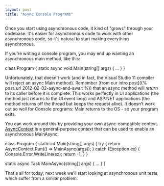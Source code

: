 ```yaml
---
layout: post
title: "Async Console Programs"
---
```

Once you start using asynchronous code, it kind of "grows" through your codebase. It's easier for asynchronous code to work with other asynchronous code, so it's natural to start making everything asynchronous.

If you're writing a console program, you may end up wanting an asynchronous main method, like this:

class Program
{
  static async void Main(string[] args)
  {
    ...
  }
}

Unfortunately, that doesn't work (and in fact, the Visual Studio 11 compiler will reject an async Main method). Remember [from our intro post]({% post_url 2012-02-02-async-and-await %}) that an async method will _return_ to its caller before it is complete. This works perfectly in UI applications (the method just returns to the UI event loop) and ASP.NET applications (the method returns off the thread but keeps the request alive). It doesn't work out so well for Console programs: Main returns to the OS - so your program exits.

You can work around this by providing your own async-compatible context. [AsyncContext](http://nitoasyncex.codeplex.com/wikipage?title=AsyncContext) is a general-purpose context that can be used to enable an asynchronous MainAsync:

class Program
{
  static int Main(string[] args)
  {
    try
    {
      return AsyncContext.Run(() => MainAsync(args));
    }
    catch (Exception ex)
    {
      Console.Error.WriteLine(ex);
      return -1;
    }
  }

  static async Task<int> MainAsync(string[] args)
  {
    ...
  }
}

That's all for today; next week we'll start looking at asynchronous unit tests, which suffer from a similar problem.


